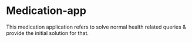 # Medication-app
This medication application refers to solve normal health related queries &amp; provide the initial solution for that.
